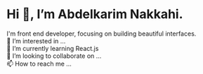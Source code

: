 # Hi 👋, I’m Abdelkarim Nakkahi.</br>
I'm front end developer, focusing on building beautiful interfaces.</br>
👀 I’m interested in ...</br>
🌱 I’m currently learning React.js</br>
💞️ I’m looking to collaborate on ...</br>
📫 How to reach me ...

<!---
abdelkarimnakkahi/abdelkarimnakkahi is a ✨ special ✨ repository because its `README.md` (this file) appears on your GitHub profile.
You can click the Preview link to take a look at your changes.
--->
